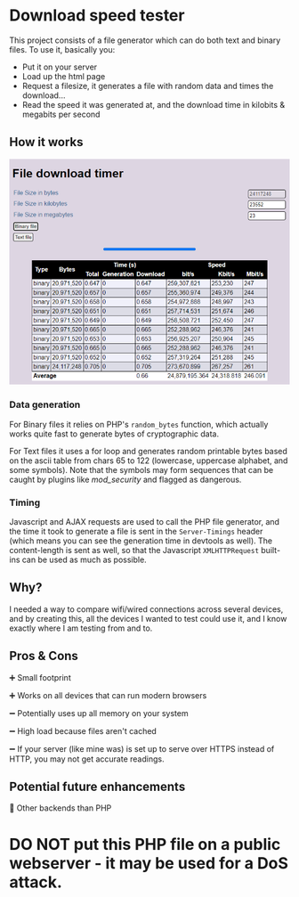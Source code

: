 # Download speed tester
This project consists of a file generator which can do both text and binary files. 
To use it, basically you: 
* Put it on your server
* Load up the html page
* Request a filesize, it generates a file with random data and times the download...
* Read the speed it was generated at, and the download time in kilobits & megabits per second

## How it works

![screenshot with sample](screenshot/2020-11-26_22-45_screenshot.png)

### Data generation
For Binary files it relies on PHP's `random_bytes` function, which actually works quite fast to generate bytes of cryptographic data.

For Text files it uses a for loop and generates random printable bytes based on the ascii table from chars 65 to 122 (lowercase, uppercase alphabet, and some symbols).
Note that the symbols may form sequences that can be caught by plugins like *mod_security* and flagged as dangerous.

### Timing
Javascript and AJAX requests are used to call the PHP file generator, and the time it took to generate a file is sent in the `Server-Timings` header (which means you can see the generation time in devtools as well). The content-length is sent as well, so that the Javascript `XMLHTTPRequest` built-ins can be used as much as possible.

## Why?

I needed a way to compare wifi/wired connections across several devices, and by creating this, all the devices I wanted to test could use it, and I know exactly where I am testing from and to.

## Pros & Cons
:heavy_plus_sign: Small footprint

:heavy_plus_sign: Works on all devices that can run modern browsers

:heavy_minus_sign: Potentially uses up all memory on your system

:heavy_minus_sign: High load because files aren't cached

:heavy_minus_sign: If your server (like mine was) is set up to serve over HTTPS instead of HTTP, you may not get accurate readings.

## Potential future enhancements
:memo: Other backends than PHP

# **DO NOT put this PHP file on a public webserver - it may be used for a DoS attack.**


